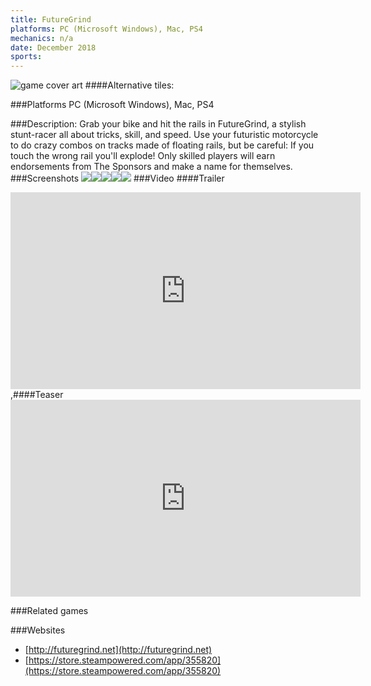 ```yaml
---
title: FutureGrind
platforms: PC (Microsoft Windows), Mac, PS4
mechanics: n/a
date: December 2018
sports: 
---
```

![game cover art](//images.igdb.com/igdb/image/upload/t_cover_big/mujtnc9cbhsf45n33pob.jpg "Logo Title Text 1")
####Alternative tiles:

###Platforms
PC (Microsoft Windows), Mac, PS4

###Description:
Grab your bike and hit the rails in FutureGrind, a stylish stunt-racer all about tricks, skill, and speed. Use your futuristic motorcycle to do crazy combos on tracks made of floating rails, but be careful: If you touch the wrong rail you'll explode! Only skilled players will earn endorsements from The Sponsors and make a name for themselves.
###Screenshots
<a target="_blank" rel="noopener noreferrer" href="//images.igdb.com/igdb/image/upload/t_cover_big/l0af3otyu8trz7zwbyky.jpg"><img src="//images.igdb.com/igdb/image/upload/t_thumb/l0af3otyu8trz7zwbyky.jpg"/></a><a target="_blank" rel="noopener noreferrer" href="//images.igdb.com/igdb/image/upload/t_cover_big/j4jkjl5msbxbbzajhlcv.jpg"><img src="//images.igdb.com/igdb/image/upload/t_thumb/j4jkjl5msbxbbzajhlcv.jpg"/></a><a target="_blank" rel="noopener noreferrer" href="//images.igdb.com/igdb/image/upload/t_cover_big/o4okghjp64ftizqjr0kr.jpg"><img src="//images.igdb.com/igdb/image/upload/t_thumb/o4okghjp64ftizqjr0kr.jpg"/></a><a target="_blank" rel="noopener noreferrer" href="//images.igdb.com/igdb/image/upload/t_cover_big/yr0rm6guqydfem4w1lqz.jpg"><img src="//images.igdb.com/igdb/image/upload/t_thumb/yr0rm6guqydfem4w1lqz.jpg"/></a><a target="_blank" rel="noopener noreferrer" href="//images.igdb.com/igdb/image/upload/t_cover_big/evmmdxacx72vzd7te2tv.jpg"><img src="//images.igdb.com/igdb/image/upload/t_thumb/evmmdxacx72vzd7te2tv.jpg"/></a>
###Video
####Trailer

<iframe width="560" height="315" src="https://www.youtube.com/embed/d2RoSLU4o2c" frameborder="0" allowfullscreen></iframe>
,####Teaser

<iframe width="560" height="315" src="https://www.youtube.com/embed/Y9bavqfVYyU" frameborder="0" allowfullscreen></iframe>

###Related games

###Websites
* [http://futuregrind.net](http://futuregrind.net)
* [https://store.steampowered.com/app/355820](https://store.steampowered.com/app/355820)

